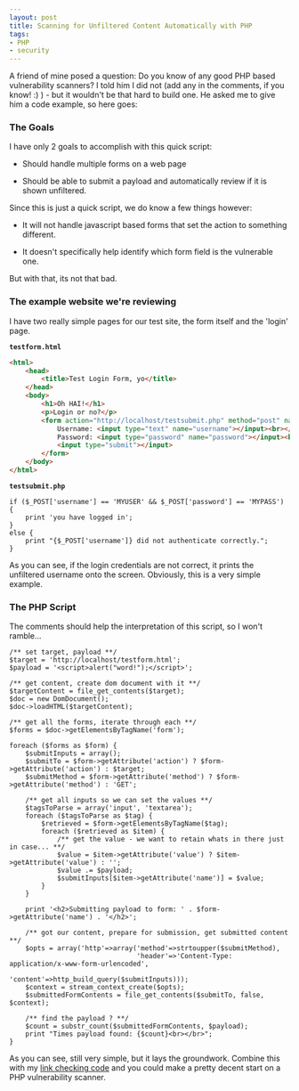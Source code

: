 ```yaml
---
layout: post
title: Scanning for Unfiltered Content Automatically with PHP
tags:
- PHP
- security
---
```


A friend of mine posed a question: Do you know of any good PHP based vulnerability scanners?  I told him I did not (add any in the comments, if you know! :) ) - but it wouldn't be that hard to build one.  He asked me to give him a code example, so here goes:

### The Goals

I have only 2 goals to accomplish with this quick script:

  * Should handle multiple forms on a web page

  * Should be able to submit a payload and automatically review if it is shown unfiltered.

Since this is just a quick script, we do know a few things however:

  * It will not handle javascript based forms that set the action to something different.

  * It doesn't specifically help identify which form field is the vulnerable one.

But with that, its not that bad.

### The example website we're reviewing

I have two really simple pages for our test site, the form itself and the 'login' page.

**`testform.html`**
```html
<html>
    <head>
        <title>Test Login Form, yo</title>
    </head>
    <body>
        <h1>Oh HAI!</h1>
        <p>Login or no?</p>
        <form action="http://localhost/testsubmit.php" method="post" name="login">
            Username: <input type="text" name="username"></input><br></br>
            Password: <input type="password" name="password"></input><br></br>
            <input type="submit"></input>
        </form>
    </body>
</html>
```

**`testsubmit.php`**
```php?start_inline=1
if ($_POST['username'] == 'MYUSER' && $_POST['password'] == 'MYPASS') {
    print 'you have logged in';
}
else {
    print "{$_POST['username']} did not authenticate correctly.";
}
```

As you can see, if the login credentials are not correct, it prints the unfiltered username onto the screen.  Obviously, this is a very simple example.

### The PHP Script

The comments should help the interpretation of this script, so I won't ramble...

```php?start_inline=1
/** set target, payload **/
$target = 'http://localhost/testform.html';
$payload = '<script>alert("word!");</script>';

/** get content, create dom document with it **/
$targetContent = file_get_contents($target);
$doc = new DomDocument();
$doc->loadHTML($targetContent);

/** get all the forms, iterate through each **/
$forms = $doc->getElementsByTagName('form');

foreach ($forms as $form) {
    $submitInputs = array();
    $submitTo = $form->getAttribute('action') ? $form->getAttribute('action') : $target;
    $submitMethod = $form->getAttribute('method') ? $form->getAttribute('method') : 'GET';

    /** get all inputs so we can set the values **/
    $tagsToParse = array('input', 'textarea');
    foreach ($tagsToParse as $tag) {
        $retrieved = $form->getElementsByTagName($tag);
        foreach ($retrieved as $item) {
            /** get the value - we want to retain whats in there just in case... **/
            $value = $item->getAttribute('value') ? $item->getAttribute('value') : '';
            $value .= $payload;
            $submitInputs[$item->getAttribute('name')] = $value;
        }
    }

    print '<h2>Submitting payload to form: ' . $form->getAttribute('name') . '</h2>';

    /** got our content, prepare for submission, get submitted content **/
    $opts = array('http'=>array('method'=>strtoupper($submitMethod),
                                'header'=>'Content-Type: application/x-www-form-urlencoded',
                                'content'=>http_build_query($submitInputs)));
    $context = stream_context_create($opts);
    $submittedFormContents = file_get_contents($submitTo, false, $context);

    /** find the payload ? **/
    $count = substr_count($submittedFormContents, $payload);
    print "Times payload found: {$count}<br></br>";
}
```

As you can see, still very simple, but it lays the groundwork.  Combine this with my [link checking code](/blog/2008/03/19/link-checking-module-1st-attempt/) and you could make a pretty decent start on a PHP vulnerability scanner.
